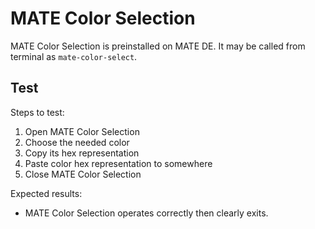 # MATE Color Selection

MATE Color Selection is preinstalled on MATE DE. It may be called from terminal as `mate-color-select`.

## Test

Steps to test:

1. Open MATE Color Selection
1. Choose the needed color
1. Copy its hex representation
1. Paste color hex representation to somewhere
1. Close MATE Color Selection

Expected results:

* MATE Color Selection operates correctly then clearly exits.

